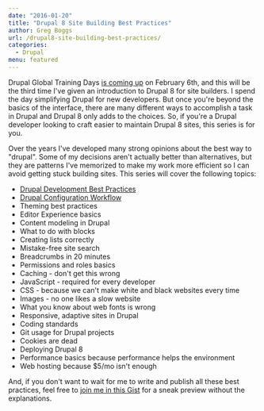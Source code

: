 ```yaml
---
date: "2016-01-20"
title: "Drupal 8 Site Building Best Practices"
author: Greg Boggs
url: /drupal8-site-building-best-practices/
categories:
  - Drupal
menu: featured
---
```

Drupal Global Training Days [is coming up](https://assoc.drupal.org/global-training-day-portland-oregon-february-2016) on February 6th, and this will be the third time I've given an introduction to Drupal 8 for site builders. I spend the day simplifying Drupal for new developers. But once you're beyond the basics of the interface, there are many different ways to accomplish a task in Drupal and Drupal 8 only adds to the choices. So, if you're a Drupal developer looking to craft easier to maintain Drupal 8 sites, this series is for you.

Over the years I've developed many strong opinions about the best way to "drupal". Some of my decisions aren't actually better than alternatives, but they are patterns I've memorized to make my work more efficient so I can avoid getting stuck building sites. This series will cover the following topics: 

* [Drupal Development Best Practices](/drupal-development-best-practices/)
* [Drupal Configuration Workflow](/drupal-configuration-best-practices/)
* Theming best practices
* Editor Experience basics
* Content modeling in Drupal
* What to do with blocks
* Creating lists correctly
* Mistake-free site search
* Breadcrumbs in 20 minutes
* Permissions and roles basics
* Caching - don't get this wrong
* JavaScript - required for every developer
* CSS - because we can't make white and black websites every time
* Images - no one likes a slow website
* What you know about web fonts is wrong
* Responsive, adaptive sites in Drupal
* Coding standards
* Git usage for Drupal projects
* Cookies are dead
* Deploying Drupal 8
* Performance basics because performance helps the environment
* Web hosting because $5/mo isn't enough

And, if you don't want to wait for me to write and publish all these best practices, feel free to [join me in this Gist](https://gist.github.com/Greg-Boggs/8a2661b70c4e293db585) for a sneak preview without the explanations.
